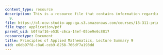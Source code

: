 ```yaml
---
content_type: resource
description: This is a resource file that contains information regarding lecture summary
  9.
file: https://ol-ocw-studio-app-qa.s3.amazonaws.com/courses/18-311-principles-of-applied-mathematics-spring-2014/e6db97f8c8a6ceb98258766df7a198dd_MIT18_311S14_Lecture9.pdf
file_type: application/pdf
parent_uid: b0f4af16-e53b-c6ca-14ef-05be9e6c8817
resourcetype: Document
title: Principles of Applied Mathematics, Lecture Summary 9
uid: e6db97f8-c8a6-ceb9-8258-766df7a198dd
---
```

